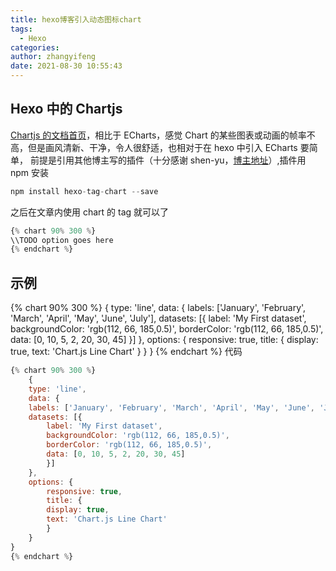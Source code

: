 ```yaml
---
title: hexo博客引入动态图标chart
tags:
  - Hexo
categories:
author: zhangyifeng
date: 2021-08-30 10:55:43
---
```


## Hexo 中的 Chartjs

[Chartjs 的文档首页](https://chartjs.bootcss.com/)，相比于 ECharts，感觉 Chart 的某些图表或动画的帧率不高，但是画风清新、干净，令人很舒适，也相对于在 hexo 中引入 ECharts 要简单，
前提是引用其他博主写的插件（十分感谢 shen-yu，[博主地址](https://shen-yu.gitee.io/2020/chartjs/)）,插件用 npm 安装

```js
npm install hexo-tag-chart --save
```

之后在文章内使用 chart 的 tag 就可以了

```js
{% chart 90% 300 %}
\\TODO option goes here
{% endchart %}
```

## 示例

{% chart 90% 300 %}
{
type: 'line',
data: {
labels: ['January', 'February', 'March', 'April', 'May', 'June', 'July'],
datasets: [{
label: 'My First dataset',
backgroundColor: 'rgb(112, 66, 185,0.5)',
borderColor: 'rgb(112, 66, 185,0.5)',
data: [0, 10, 5, 2, 20, 30, 45]
}]
},
options: {
responsive: true,
title: {
display: true,
text: 'Chart.js Line Chart'
}
}
}
{% endchart %}
代码

```js
{% chart 90% 300 %}
    {
    type: 'line',
    data: {
    labels: ['January', 'February', 'March', 'April', 'May', 'June', 'July'],
    datasets: [{
        label: 'My First dataset',
        backgroundColor: 'rgb(112, 66, 185,0.5)',
        borderColor: 'rgb(112, 66, 185,0.5)',
        data: [0, 10, 5, 2, 20, 30, 45]
        }]
    },
    options: {
        responsive: true,
        title: {
        display: true,
        text: 'Chart.js Line Chart'
        }
    }
}
{% endchart %}
```
